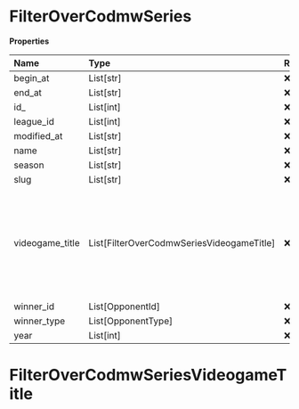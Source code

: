 # FilterOverCodmwSeries

**Properties**

| Name            | Type                                      | Required | Description                                                                                              |
| :-------------- | :---------------------------------------- | :------- | :------------------------------------------------------------------------------------------------------- |
| begin_at        | List[str]                                 | ❌       |                                                                                                          |
| end_at          | List[str]                                 | ❌       |                                                                                                          |
| id\_            | List[int]                                 | ❌       |                                                                                                          |
| league_id       | List[int]                                 | ❌       |                                                                                                          |
| modified_at     | List[str]                                 | ❌       |                                                                                                          |
| name            | List[str]                                 | ❌       |                                                                                                          |
| season          | List[str]                                 | ❌       |                                                                                                          |
| slug            | List[str]                                 | ❌       |                                                                                                          |
| videogame_title | List[FilterOverCodmwSeriesVideogameTitle] | ❌       | A videogame title id or slug. <br/>Only for `/csgo/*`, `/codmw/*`, `/fifa/*` and `/ow/*` endpoints <br/> |
| winner_id       | List[OpponentId]                          | ❌       |                                                                                                          |
| winner_type     | List[OpponentType]                        | ❌       |                                                                                                          |
| year            | List[int]                                 | ❌       |                                                                                                          |

# FilterOverCodmwSeriesVideogameTitle

<!-- This file was generated by liblab | https://liblab.com/ -->
